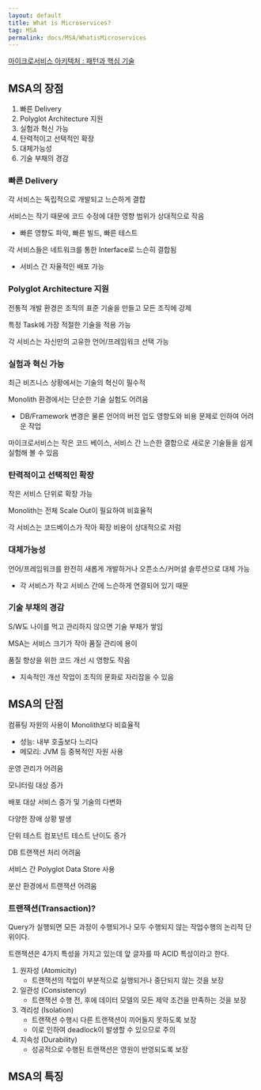 ```yaml
---
layout: default
title: What is Microservices?
tag: MSA
permalink: docs/MSA/WhatisMicroservices
---
```


[마이크로서비스 아키텍처 : 패턴과 핵심 기술](https://online.codepresso.kr/course/course_view.jsp?id=16080)

## MSA의 장점

1. 빠른 Delivery
2. Polyglot Architecture 지원
3. 실험과 혁신 가능
4. 탄력적이고 선택적인 확장
5. 대체가능성
6. 기술 부채의 경감

### 빠른 Delivery

각 서비스는 독립적으로 개발되고 느슨하게 결합

서비스는 작기 때문에 코드 수정에 대한 영향 범위가 상대적으로 작음

- 빠른 영향도 파악, 빠른 빌드, 빠른 테스트

각 서비스들은 네트워크를 통한 Interface로 느슨히 결합됨

- 서비스 간 자율적인 배포 가능

### Polyglot Architecture 지원

전통적 개발 환경은 조직의 표준 기술을 만들고 모든 조직에 강제

특정 Task에 가장 적절한 기술을 적용 가능

각 서비스는 자신만의 고유한 언어/프레임워크 선택 가능

### 실험과 혁신 가능

최근 비즈니스 상황에서는 기술의 혁신이 필수적

Monolith 환경에서는 단순한 기술 실험도 어려움

- DB/Framework 변경은 물론 언어의 버전 업도 영향도와 비용 문제로 인하여 어려운 작업

마이크로서비스는 작은 코드 베이스, 서비스 간 느슨한 결합으로 새로운 기술들을 쉽게 실험해 볼 수 있음

### 탄력적이고 선택적인 확장

작은 서비스 단위로 확장 가능

Monolith는 전체 Scale Out이 필요하여 비효율적

각 서비스는 코드베이스가 작아 확장 비용이 상대적으로 저럼

### 대체가능성

언어/프레임워크를 완전히 새롭게 개발하거나 오픈소스/커머셜 솔루션으로 대체 가능

- 각 서비스가 작고 서비스 간에 느슨하게 연결되어 있기 때문

### 기술 부채의 경감

S/W도 나이를 먹고 관리하지 않으면 기술 부채가 쌓임

MSA는 서비스 크기가 작아 품질 관리에 용이

품질 향상을 위한 코드 개선 시 영향도 작음

- 지속적인 개선 작업이 조직의 문화로 자리잡을 수 있음



## MSA의 단점

컴퓨팅 자원의 사용이 Monolith보다 비효율적

- 성능: 내부 호출보다 느리다
- 메모리: JVM 등 중복적인 자원 사용

운영 관리가 어려움

모니터링 대상 증가

배포 대상 서비스 증가 및 기술의 다변화

다양한 장애 상황 발생

단위 테스트 컴포넌트 테스트 난이도 증가

DB 트랜잭션 처리 어려움

서비스 간 Polyglot Data Store 사용

분산 환경에서 트랜잭션 어려움



### 트랜잭션(Transaction)?

Query가 실행되면 모든 과정이 수행되거나 모두 수행되지 않는 작업수행의 논리적 단위이다.

트랜잭션은 4가지 특성을 가지고 있는데 앞 글자를 따 ACID 특성이라고 한다.

1. 원자성 (Atomicity)
   - 트랜잭션의 작업이 부분적으로 실행되거나 중단되지 않는 것을 보장
2. 일관성 (Consistency)
   - 트랜잭션 수행 전, 후에 데이터 모델의 모든 제약 조건을 만족하는 것을 보장
3. 격리성 (Isolation)
   - 트랜잭션 수행시 다른 트랜잭션이 끼어들지 못하도록 보장
   - 이로 인하여 deadlock이 발생할 수 있으므로 주의
4. 지속성 (Durability)
   - 성공적으로 수행된 트랜잭션은 영원이 반영되도록 보장

## MSA의 특징


